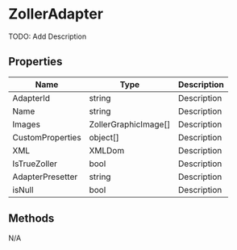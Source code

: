 # ZollerAdapter
TODO: Add Description

## Properties


| Name | Type | Description |
| --- | --- | --- |
| AdapterId | string | Description |
| Name | string | Description |
| Images | ZollerGraphicImage\[\] | Description |
| CustomProperties | object\[\] | Description |
| XML | XMLDom | Description |
| IsTrueZoller | bool | Description |
| AdapterPresetter | string | Description |
| isNull | bool | Description |

## Methods
N/A

